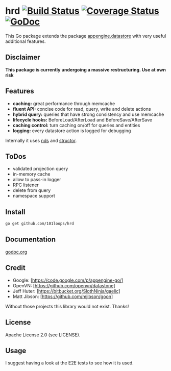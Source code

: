 hrd [![Build Status](https://secure.travis-ci.org/101loops/hrd.png)](https://travis-ci.org/101loops/hrd) [![Coverage Status](https://coveralls.io/repos/101loops/hrd/badge.png?branch=master)](https://coveralls.io/r/101loops/hrd?branch=master)  [![GoDoc](https://camo.githubusercontent.com/6bae67c5189d085c05271a127da5a4bbb1e8eb2c/68747470733a2f2f676f646f632e6f72672f6769746875622e636f6d2f736d61727479737472656574732f676f636f6e7665793f7374617475732e706e67)](http://godoc.org/github.com/101loops/hrd)
===

This Go package extends the package [appengine.datastore](http://godoc.org/code.google.com/p/appengine-go/appengine/datastore)
with very useful additional features.

## Disclaimer

**This package is currently undergoing a massive restructuring. Use at own risk**

## Features
- **caching:** great performance through memcache 
- **fluent API:** concise code for read, query, write and delete actions
- **hybrid query:** queries that have strong consistency and use memcache 
- **lifecycle hooks:** BeforeLoad/AfterLoad and BeforeSave/AfterSave
- **caching control:** turn caching on/off for queries and entities
- **logging:** every datastore action is logged for debugging

Internally it uses [nds](https://github.com/qedus/nds) and  [structor](https://github.com/101loops/structor).

## ToDos
- validated projection query
- in-memory cache
- allow to pass-in logger
- RPC listener
- delete from query
- namespace support

## Install
```bash
go get github.com/101loops/hrd
```

## Documentation
[godoc.org](http://godoc.org/github.com/101loops/hrd)

## Credit
- Google: [https://code.google.com/p/appengine-go/]
- OpenVN: [https://github.com/openvn/datastone]
- Jeff Huter: [https://bitbucket.org/SlothNinja/gaelic]
- Matt Jibson: [https://github.com/mjibson/goon]

Without those projects this library would not exist. Thanks!

## License
Apache License 2.0 (see LICENSE).

## Usage
I suggest having a look at the E2E tests to see how it is used.

